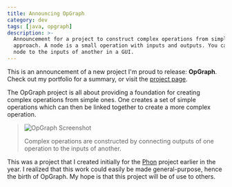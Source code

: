```yaml
---
title: Announcing OpGraph
category: dev
tags: [java, opgraph]
description: >-
  Announcement for a project to construct complex operations from simpler ones using a node-based
  approach. A node is a small operation with inputs and outputs. You can link the outputs of one
  node to the inputs of another in a GUI.
---
```


This is an announcement of a new project I'm proud to release: **OpGraph**. Check out my portfolio
for a summary, or visit the [project page](https://thegedge.github.com/opgraph).

The OpGraph project is all about providing a foundation for creating complex operations from simple
ones. One creates a set of simple operations which can then be linked together to create a more
complex operation.

> ![OpGraph Screenshot](/img/portfolio/opgraph/opgraph.png)
>
> Complex operations are constructed by connecting outputs of one operation to the inputs of
> another.

This was a project that I created initially for the [Phon](https://www.phon.ca/) project earlier in
the year. I realized that this work could easily be made general-purpose, hence the birth of
OpGraph. My hope is that this project will be of use to others.
